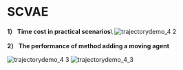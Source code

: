 # SCVAE
**1） Time cost in practical scenarios**\\
![trajectorydemo_4 2](https://github.com/zyz111/SCVAE/assets/26818557/658d4c04-666d-4d6a-9cd7-55ecbb4d4aff)

**2） The performance of method adding a moving agent**

![trajectorydemo_4 3](https://github.com/zyz111/SCVAE/assets/26818557/f28f5876-44ca-4d67-ba4b-9502a6ee5f83)
![trajectorydemo_4_3](https://github.com/zyz111/SCVAE/assets/26818557/4ee7bc3f-b61a-446a-978f-55010efff019)
